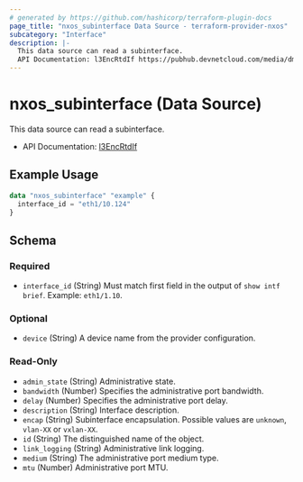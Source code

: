 ```yaml
---
# generated by https://github.com/hashicorp/terraform-plugin-docs
page_title: "nxos_subinterface Data Source - terraform-provider-nxos"
subcategory: "Interface"
description: |-
  This data source can read a subinterface.
  API Documentation: l3EncRtdIf https://pubhub.devnetcloud.com/media/dme-docs-10-2-2/docs/Layer%203/l3:EncRtdIf/
---
```


# nxos_subinterface (Data Source)

This data source can read a subinterface.

- API Documentation: [l3EncRtdIf](https://pubhub.devnetcloud.com/media/dme-docs-10-2-2/docs/Layer%203/l3:EncRtdIf/)

## Example Usage

```terraform
data "nxos_subinterface" "example" {
  interface_id = "eth1/10.124"
}
```

<!-- schema generated by tfplugindocs -->
## Schema

### Required

- `interface_id` (String) Must match first field in the output of `show intf brief`. Example: `eth1/1.10`.

### Optional

- `device` (String) A device name from the provider configuration.

### Read-Only

- `admin_state` (String) Administrative state.
- `bandwidth` (Number) Specifies the administrative port bandwidth.
- `delay` (Number) Specifies the administrative port delay.
- `description` (String) Interface description.
- `encap` (String) Subinterface encapsulation. Possible values are `unknown`, `vlan-XX` or `vxlan-XX`.
- `id` (String) The distinguished name of the object.
- `link_logging` (String) Administrative link logging.
- `medium` (String) The administrative port medium type.
- `mtu` (Number) Administrative port MTU.
